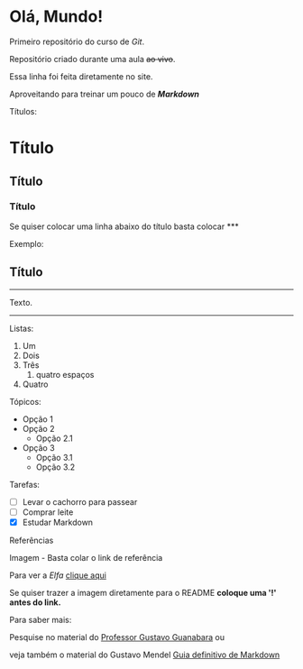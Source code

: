 # Olá, Mundo!
 Primeiro repositório do curso de *Git*.

 Repositório criado durante uma aula ~~ao vivo~~.

Essa linha foi feita diretamente no site.

Aproveitando para treinar um pouco de __*Markdown*__

Títulos:
   # Título
   ## Título
   ### Título

Se quiser colocar uma linha abaixo do título basta colocar ***

Exemplo:

## Título
***
Texto.
***

Listas:

1. Um
1. Dois
999. Três
     1. quatro espaços
1. Quatro

Tópicos:

* Opção 1
* Opção 2
  * Opção 2.1
* Opção 3
  * Opção 3.1
  * Opção 3.2

Tarefas:

- [ ] Levar o cachorro para passear
- [ ] Comprar leite
- [x] Estudar Markdown

Referências

Imagem - Basta colar o link de referência

Para ver a *Elfa* [clique aqui](https://github.com/MONTANHA702/Ola-Mundo/blob/main/Elfa.gif)

Se quiser trazer a imagem diretamente para o README **coloque uma '!' antes do link.**

Para saber mais:

Pesquise no material do  [Professor Gustavo Guanabara](https://github.com/gustavoguanabara/git-github/blob/master/manuais-PDF/guia-markdown.pdf)
ou

veja também o material do Gustavo Mendel [Guia definitivo de Markdown](https://github.com/mende1/guia-definitivo-de-markdown)


   
